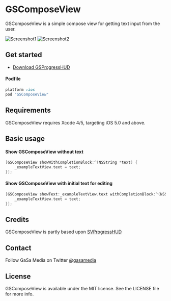 # GSComposeView

GSComposeView is a simple compose view for getting text input from the user.

![Screenshot1](https://dl.dropboxusercontent.com/u/7865025/github/GSComposeView/Screen%20Shot%202014-03-21%20at%2015.53.32.png)
![Screenshot2](https://dl.dropboxusercontent.com/u/7865025/github/GSComposeView/Screen%20Shot%202014-03-21%20at%2015.52.59.png)


## Get started

- [Download GSProgressHUD](https://github.com/GaSaMedia/GSComposeView/archive/master.zip)

#### Podfile

```ruby
platform :ios
pod "GSComposeView"
```

## Requirements

GSComposeView requires Xcode 4/5, targeting iOS 5.0 and above.

## Basic usage

#### Show GSComposeView without text
```objective-c
[GSComposeView showWithCompletionBlock:^(NSString *text) {
	_exampleTextView.text = text;
}];
```

#### Show GSComposeView with initial text for editing
```objective-c
[GSComposeView showText:_exampleTextView.text withCompletionBlock:^(NSString *text) {
    _exampleTextView.text = text;
}];
```

## Credits

GSComposeView is partly based upon [SVProgressHUD](https://github.com/samvermette/SVProgressHUD)

## Contact

Follow GaSa Media on Twitter [@gasamedia](https://twitter.com/gasamedia)

## License

GSComposeView is available under the MIT license. See the LICENSE file for more info.

